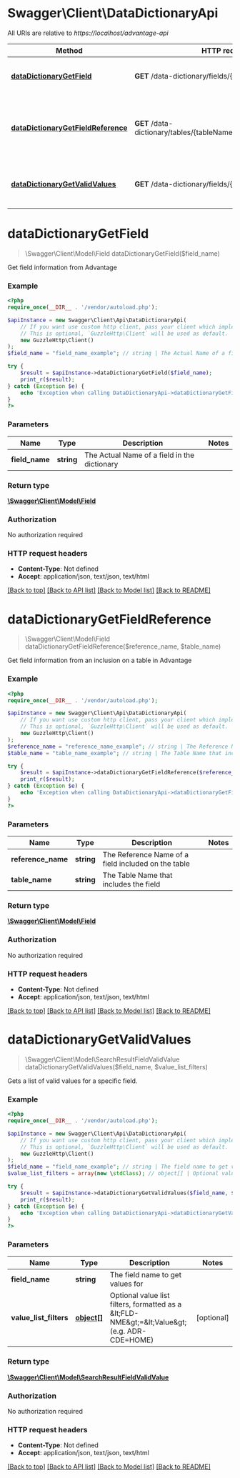 # Swagger\Client\DataDictionaryApi

All URIs are relative to *https://localhost/advantage-api*

Method | HTTP request | Description
------------- | ------------- | -------------
[**dataDictionaryGetField**](DataDictionaryApi.md#dataDictionaryGetField) | **GET** /data-dictionary/fields/{fieldName} | Get field information from Advantage
[**dataDictionaryGetFieldReference**](DataDictionaryApi.md#dataDictionaryGetFieldReference) | **GET** /data-dictionary/tables/{tableName}/fields/{referenceName} | Get field information from an inclusion on a table in Advantage
[**dataDictionaryGetValidValues**](DataDictionaryApi.md#dataDictionaryGetValidValues) | **GET** /data-dictionary/fields/{fieldName}/valid-values | Gets a list of valid values for a specific field.


# **dataDictionaryGetField**
> \Swagger\Client\Model\Field dataDictionaryGetField($field_name)

Get field information from Advantage

### Example
```php
<?php
require_once(__DIR__ . '/vendor/autoload.php');

$apiInstance = new Swagger\Client\Api\DataDictionaryApi(
    // If you want use custom http client, pass your client which implements `GuzzleHttp\ClientInterface`.
    // This is optional, `GuzzleHttp\Client` will be used as default.
    new GuzzleHttp\Client()
);
$field_name = "field_name_example"; // string | The Actual Name of a field in the dictionary

try {
    $result = $apiInstance->dataDictionaryGetField($field_name);
    print_r($result);
} catch (Exception $e) {
    echo 'Exception when calling DataDictionaryApi->dataDictionaryGetField: ', $e->getMessage(), PHP_EOL;
}
?>
```

### Parameters

Name | Type | Description  | Notes
------------- | ------------- | ------------- | -------------
 **field_name** | **string**| The Actual Name of a field in the dictionary |

### Return type

[**\Swagger\Client\Model\Field**](../Model/Field.md)

### Authorization

No authorization required

### HTTP request headers

 - **Content-Type**: Not defined
 - **Accept**: application/json, text/json, text/html

[[Back to top]](#) [[Back to API list]](../../README.md#documentation-for-api-endpoints) [[Back to Model list]](../../README.md#documentation-for-models) [[Back to README]](../../README.md)

# **dataDictionaryGetFieldReference**
> \Swagger\Client\Model\Field dataDictionaryGetFieldReference($reference_name, $table_name)

Get field information from an inclusion on a table in Advantage

### Example
```php
<?php
require_once(__DIR__ . '/vendor/autoload.php');

$apiInstance = new Swagger\Client\Api\DataDictionaryApi(
    // If you want use custom http client, pass your client which implements `GuzzleHttp\ClientInterface`.
    // This is optional, `GuzzleHttp\Client` will be used as default.
    new GuzzleHttp\Client()
);
$reference_name = "reference_name_example"; // string | The Reference Name of a field included on the table
$table_name = "table_name_example"; // string | The Table Name that includes the field

try {
    $result = $apiInstance->dataDictionaryGetFieldReference($reference_name, $table_name);
    print_r($result);
} catch (Exception $e) {
    echo 'Exception when calling DataDictionaryApi->dataDictionaryGetFieldReference: ', $e->getMessage(), PHP_EOL;
}
?>
```

### Parameters

Name | Type | Description  | Notes
------------- | ------------- | ------------- | -------------
 **reference_name** | **string**| The Reference Name of a field included on the table |
 **table_name** | **string**| The Table Name that includes the field |

### Return type

[**\Swagger\Client\Model\Field**](../Model/Field.md)

### Authorization

No authorization required

### HTTP request headers

 - **Content-Type**: Not defined
 - **Accept**: application/json, text/json, text/html

[[Back to top]](#) [[Back to API list]](../../README.md#documentation-for-api-endpoints) [[Back to Model list]](../../README.md#documentation-for-models) [[Back to README]](../../README.md)

# **dataDictionaryGetValidValues**
> \Swagger\Client\Model\SearchResultFieldValidValue dataDictionaryGetValidValues($field_name, $value_list_filters)

Gets a list of valid values for a specific field.

### Example
```php
<?php
require_once(__DIR__ . '/vendor/autoload.php');

$apiInstance = new Swagger\Client\Api\DataDictionaryApi(
    // If you want use custom http client, pass your client which implements `GuzzleHttp\ClientInterface`.
    // This is optional, `GuzzleHttp\Client` will be used as default.
    new GuzzleHttp\Client()
);
$field_name = "field_name_example"; // string | The field name to get values for
$value_list_filters = array(new \stdClass); // object[] | Optional value list filters,   formatted as a &lt;FLD-NME&gt;=&lt;Value&gt; (e.g. ADR-CDE=HOME)

try {
    $result = $apiInstance->dataDictionaryGetValidValues($field_name, $value_list_filters);
    print_r($result);
} catch (Exception $e) {
    echo 'Exception when calling DataDictionaryApi->dataDictionaryGetValidValues: ', $e->getMessage(), PHP_EOL;
}
?>
```

### Parameters

Name | Type | Description  | Notes
------------- | ------------- | ------------- | -------------
 **field_name** | **string**| The field name to get values for |
 **value_list_filters** | [**object[]**](../Model/object.md)| Optional value list filters,   formatted as a &amp;lt;FLD-NME&amp;gt;&#x3D;&amp;lt;Value&amp;gt; (e.g. ADR-CDE&#x3D;HOME) | [optional]

### Return type

[**\Swagger\Client\Model\SearchResultFieldValidValue**](../Model/SearchResultFieldValidValue.md)

### Authorization

No authorization required

### HTTP request headers

 - **Content-Type**: Not defined
 - **Accept**: application/json, text/json, text/html

[[Back to top]](#) [[Back to API list]](../../README.md#documentation-for-api-endpoints) [[Back to Model list]](../../README.md#documentation-for-models) [[Back to README]](../../README.md)

